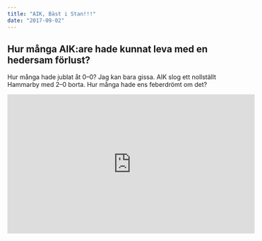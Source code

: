 ```yaml
---
title: "AIK, Bäst i Stan!!!"
date: "2017-09-02"
---
```


## Hur många AIK:are hade kunnat leva med en hedersam förlust?

Hur många hade jublat åt 0–0? Jag kan bara gissa. AIK slog ett nollställt Hammarby med 2–0 borta. Hur många hade ens feberdrömt om det?

<iframe width="560" height="315" src="https://www.youtube.com/embed/VqnTnDXb0X8" frameborder="0" allow="accelerometer; autoplay; encrypted-media; gyroscope; picture-in-picture" allowfullscreen></iframe>
